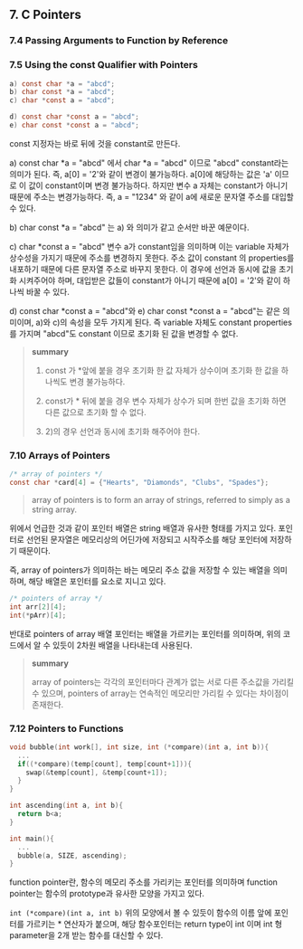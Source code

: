 



## 7. C Pointers

### 7.4 Passing Arguments to Function by Reference







### 7.5 Using the const Qualifier with Pointers

```c
a) const char *a = "abcd";
b) char const *a = "abcd";
c) char *const a = "abcd";

d) const char *const a = "abcd";
e) char const *const a = "abcd";
```

const 지정자는 바로 뒤에 것을 constant로 만든다.

a) const char *a = "abcd" 에서 char *a = "abcd" 이므로 "abcd" constant라는 의미가 된다. 즉, a[0] = '2'와 같이 변경이 불가능하다. a[0]에 해당하는 값은 'a' 이므로 이 값이 constant이며 변경 불가능하다. 하지만 변수 a 자체는 constant가 아니기 때문에 주소는 변경가능하다. 즉, a = "1234" 와 같이 a에 새로운 문자열 주소를 대입할 수 있다.

 b) char const *a = "abcd" 는 a) 와 의미가 같고 순서만 바꾼 예문이다.

 c) char *const a = "abcd" 변수 a가 constant임을 의미하며 이는 variable 자체가 상수성을 가지기 때문에 주소를 변경하지 못한다. 주소 값이 constant 의 properties를 내포하기 때문에 다른 문자열 주소로 바꾸지 못한다.
 이 경우에 선언과 동시에 값을 초기화 시켜주어야 하며, 대입받은 값들이 constant가 아니기 때문에 a[0] = '2'와 같이 하나씩 바꿀 수 있다. 

d) const char *const a = "abcd"와 e) char const *const a = "abcd"는 같은 의미이며, a)와 c)의 속성을 모두 가지게 된다. 즉 variable 자체도 constant properties를 가지며 "abcd"도 constant 이므로 초기화 된 값을 변경할 수 없다.

>**summary**
>
>1) const 가 *앞에 붙을 경우 초기화 한 값 자체가 상수이며 초기화 한 값을 하나씩도 변경 불가능하다.
>
>2) const가 * 뒤에 붙을 경우 변수 자체가 상수가 되며 한번 값을 초기화 하면 다른 값으로 초기화 할 수 없다.
>
>3) 2)의 경우 선언과 동시에 초기화 해주어야 한다.



### 7.10 Arrays of Pointers

```c
/* array of pointers */
const char *card[4] = {"Hearts", "Diamonds", "Clubs", "Spades"};
```

> array of pointers is to form an array of strings, referred to simply as a string array.

위에서 언급한 것과 같이 포인터 배열은 string 배열과 유사한 형태를 가지고 있다. 포인터로 선언된 문자열은 메모리상의 어딘가에 저장되고 시작주소를 해당 포인터에 저장하기 때문이다.

즉, array of pointers가 의미하는 바는 메모리 주소 값을 저장할 수 있는 배열을 의미하며, 해당 배열은 포인터를 요소로 지니고 있다.



```c
/* pointers of array */
int arr[2][4];
int(*pArr)[4];
```

반대로 pointers of array 배열 포인터는 배열을 가르키는 포인터를 의미하며, 위의 코드에서 알 수 있듯이 2차원 배열을 나타내는데 사용된다.



> **summary**
>
> array of pointers는 각각의 포인터마다 관계가 없는 서로 다른 주소값을 가리킬 수 있으며, pointers of array는 연속적인 메모리만 가리킬 수 있다는 차이점이 존재한다.





### 7.12 Pointers to Functions

```c
void bubble(int work[], int size, int (*compare)(int a, int b)){
  ...
  if((*compare)(temp[count], temp[count+1])){
    swap(&temp[count], &temp[count+1]);
  }
}

int ascending(int a, int b){
  return b<a;
}

int main(){
  ...
  bubble(a, SIZE, ascending);
}
```

function pointer란, 함수의 메모리 주소를 가리키는 포인터를 의미하며 function pointer는 함수의 prototype과 유사한 모양을 가지고 있다.

`int (*compare)(int a, int b)` 위의 모양에서 볼 수 있듯이 함수의 이름 앞에 포인터를 가르키는 * 연산자가 붙으며, 해당 함수포인터는 return type이 int 이며 int 형 parameter을 2개 받는 함수를 대신할 수 있다.